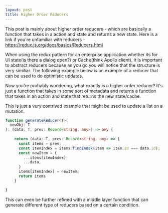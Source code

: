```yaml
---
layout: post
title: Higher Order Reducers
---
```


This post is mainly about higher order reducers - which are basically a function that takes in a action and state and returns a new state. Here is a link if you're unfamiliar with reducers - https://redux.js.org/docs/basics/Reducers.html

When using the redux pattern for an enterprise application whether its for UI state(is there a dialog open?) or Cache(think Apollo client), it is important to abstract reducers because as you go you will notice that the structure is very similiar. The following example below is an example of a reducer that can be used to do optimistic updates.

Now you're probably wondering, what exactly is a higher order reducer? It's just a function that takes in some sort of metadata and returns a function that takes in an action and state that returns the new state/cache.

This is just a very contrived example that might be used to update a list on a mutation.

```typescript
function generateReducer<T>(
  newObj: T
): (data: T, prev: Record<string, any>) => any {
    
    return (data: T, prev: Record<string, any> => {
      const items = prev;
      const itemIndex = items.findIndex(item => item.id === data.id);
      const newItem = {
        ...items[itemIndex],
        ...data,
      }
      items[itemIndex] = newItem;
      return items
    }

}

```

This can even be further refined with a middle layer function that can generate different type of reducers based on a certain condition.
